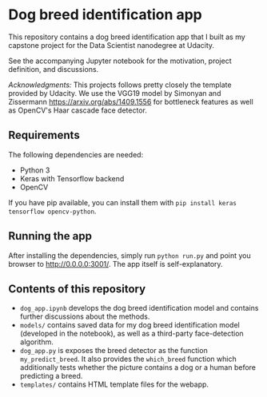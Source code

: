 Dog breed identification app
============================

This repository contains a dog breed identification app that I built
as my capstone project for the Data Scientist nanodegree at Udacity.

See the accompanying Jupyter notebook for the motivation, project definition, and discussions.

*Acknowledgments:* This projects follows pretty closely the template
provided by Udacity.  We use the VGG19 model by Simonyan and
Zissermann <https://arxiv.org/abs/1409.1556> for bottleneck features
as well as OpenCV's Haar cascade face detector.

Requirements
------------

The following dependencies are needed:

* Python 3
* Keras with Tensorflow backend
* OpenCV

If you have pip available, you can install them with `pip install keras tensorflow opencv-python`.

Running the app
---------------

After installing the dependencies, simply run `python run.py` and point you browser to http://0.0.0.0:3001/.  The app itself is self-explanatory.

Contents of this repository
---------------------------

* `dog_app.ipynb` develops the dog breed identification model and
  contains further discussions about the methods.
* `models/` contains saved data for my dog breed identification model
  (developed in the notebook), as well as a third-party face-detection
  algorithm.
* `dog_app.py` is exposes the breed detector as the function
  `my_predict_breed`.  It also provides the `which_breed` function
  which additionally tests whether the picture contains a dog or a
  human before predicting a breed.
* `templates/` contains HTML template files for the webapp.
